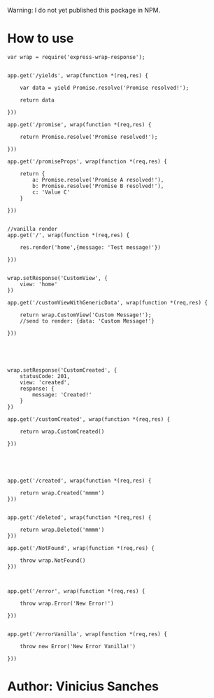 Warning: I do not yet published this package in NPM.

# How to use

	var wrap = require('express-wrap-response');


	app.get('/yields', wrap(function *(req,res) {

		var data = yield Promise.resolve('Promise resolved!');

		return data

	}))

	app.get('/promise', wrap(function *(req,res) {

		return Promise.resolve('Promise resolved!');

	}))

	app.get('/promiseProps', wrap(function *(req,res) {

		return {
			a: Promise.resolve('Promise A resolved!'),
			b: Promise.resolve('Promise B resolved!'),
			c: 'Value C'
		}

	}))


	//vanilla render
	app.get('/', wrap(function *(req,res) {

		res.render('home',{message: 'Test message!'})

	}))


	wrap.setResponse('CustomView', {
		view: 'home'
	})

	app.get('/customViewWithGenericData', wrap(function *(req,res) {

		return wrap.CustomView('Custom Message!');
		//send to render: {data: 'Custom Message!'}

	}))





	wrap.setResponse('CustomCreated', {
		statusCode: 201,
		view: 'created',
		response: {
			message: 'Created!'
		}
	})

	app.get('/customCreated', wrap(function *(req,res) {

		return wrap.CustomCreated()

	}))





	app.get('/created', wrap(function *(req,res) {

		return wrap.Created('mmmm')
	}))


	app.get('/deleted', wrap(function *(req,res) {

		return wrap.Deleted('mmmm')
	}))

	app.get('/NotFound', wrap(function *(req,res) {

		throw wrap.NotFound()
	}))



	app.get('/error', wrap(function *(req,res) {

		throw wrap.Error('New Error!')
		
	}))


	app.get('/errorVanilla', wrap(function *(req,res) {

		throw new Error('New Error Vanilla!')

	}))


# Author: Vinicius Sanches